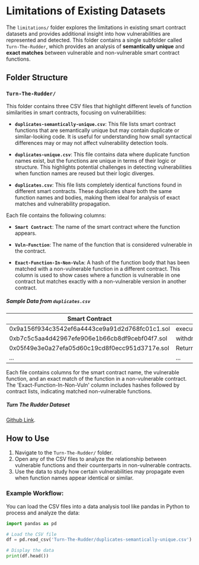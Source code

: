 # Limitations of Existing Datasets

The `limitations/` folder explores the limitations in existing smart contract datasets and provides additional insight into how vulnerabilities are represented and detected. This folder contains a single subfolder called `Turn-The-Rudder`, which provides an analysis of **semantically unique** and **exact matches** between vulnerable and non-vulnerable smart contract functions.

## Folder Structure

### `Turn-The-Rudder/`
This folder contains three CSV files that highlight different levels of function similarities in smart contracts, focusing on vulnerabilities:

- **`duplicates-semantically-unique.csv`**: This file lists smart contract functions that are semantically unique but may contain duplicate or similar-looking code. It is useful for understanding how small syntactical differences may or may not affect vulnerability detection tools.
  
- **`duplicates-unique.csv`**: This file contains data where duplicate function names exist, but the functions are unique in terms of their logic or structure. This highlights potential challenges in detecting vulnerabilities when function names are reused but their logic diverges.

- **`duplicates.csv`**: This file lists completely identical functions found in different smart contracts. These duplicates share both the same function names and bodies, making them ideal for analysis of exact matches and vulnerability propagation.

Each file contains the following columns:

- **`Smart Contract`**: The name of the smart contract where the function appears.
  
- **`Vuln-Function`**: The name of the function that is considered vulnerable in the contract.

- **`Exact-Function-In-Non-Vuln`**: A hash of the function body that has been matched with a non-vulnerable function in a different contract. This column is used to show cases where a function is vulnerable in one contract but matches exactly with a non-vulnerable version in another contract.

##### Sample Data from `duplicates.csv`
| Smart Contract | Vuln-Function | Exact-Function-In-Non-Vuln |
|----------------|---------------|----------------------------|
| 0x9a156f934c3542ef6a4443ce9a91d2d768fc01c1.sol | executeProposal(uint256;bytes) | 07fcf82e36393d01fe19ebad7129d03b6cbf0568 |
| 0xb7c5c5aa4d42967efe906e1b66cb8df9cebf04f7.sol | withdraw() | 0d4fab96a6b16debadded507d1507b25fd3375e1 |
| 0x05f49e3e0a27efa05d60c19cd8f0ecc951d3717e.sol | ReturnEthToEtherhero() | 0f5140806321d87d82ad0a35b930315f8b56afe9 |
| ... | ... | ... |

Each file contains columns for the smart contract name, the vulnerable function, and an exact match of the function in a non-vulnerable contract. The 'Exact-Function-In-Non-Vuln' column includes hashes followed by contract lists, indicating matched non-vulnerable functions.

##### Turn The Rudder Dataset
 [Github Link](https://github.com/InPlusLab/ReentrancyStudy-Data).


## How to Use

1. Navigate to the `Turn-The-Rudder/` folder.
2. Open any of the CSV files to analyze the relationship between vulnerable functions and their counterparts in non-vulnerable contracts.
3. Use the data to study how certain vulnerabilities may propagate even when function names appear identical or similar.

### Example Workflow:

You can load the CSV files into a data analysis tool like pandas in Python to process and analyze the data:

```python
import pandas as pd

# Load the CSV file
df = pd.read_csv('Turn-The-Rudder/duplicates-semantically-unique.csv')

# Display the data
print(df.head())

